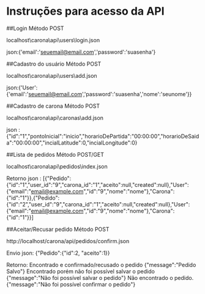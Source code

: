 # Instruções para acesso da API

##Login
  Método POST

  localhost\carona\api\users\login.json

  json:{'email':'seuemail@email.com','password':'suasenha'}

##Cadastro do usuário
  Método POST

  localhost\carona\api\users\add.json

  json:{'User':{'email':'seuemail@email.com','password':'suasenha','nome':'seunome'}}


##Cadastro de carona
  Método POST

  localhost\carona\api\caronas\add.json

  json : {"id":"1","pontoInicial":"inicio","horarioDePartida":"00:00:00","horarioDeSaida":"00:00:00","incialLatitude":0,"incialLongitude":0}

##Lista de pedidos
  Método POST/GET

  localhost\carona\api\pedidos\index.json

Retorno
  json : [{"Pedido":{"id":"1","user_id":"9","carona_id":"1","aceito":null,"created":null},"User":{"email":"email@example.com","id":"9","nome":"nome"},"Carona":{"id":"1"}},{"Pedido":{"id":"2","user_id":"9","carona_id":"1","aceito":null,"created":null},"User":{"email":"email@example.com","id":"9","nome":"nome"},"Carona":{"id":"1"}}]


##Aceitar/Recusar pedido
  Método POST

http://localhost/carona/api/pedidos/confirm.json

Envio
json: {"Pedido":{"id":2, "aceito":1}}

Retorno:
Encontrado e confirmado/recusado o pedido
{"message":"Pedido Salvo"}
Encontrado porém não foi possível salvar o pedido
{"message":"Não foi possível salvar o pedido"}
Não encontrado o pedido.
{"message":"Não foi possível confirmar o pedido"}
